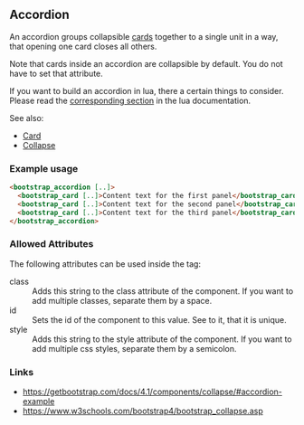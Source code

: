 ## Accordion
An accordion groups collapsible [cards](card.md) together to a single
unit in a way, that opening one card closes all others.

Note that cards inside an accordion are collapsible by default. You
do not have to set that attribute.

If you want to build an accordion in lua, there a certain things to consider.
Please read the [corresponding section](../lua.md#accordion-issues) in the lua
documentation.

See also:
* [Card](card.md)
* [Collapse](collapse.md)

### Example usage
```html
<bootstrap_accordion [..]>
  <bootstrap_card [..]>Content text for the first panel</bootstrap_card>
  <bootstrap_card [..]>Content text for the second panel</bootstrap_card>
  <bootstrap_card [..]>Content text for the third panel</bootstrap_card>
</bootstrap_accordion>
```

### Allowed Attributes
The following attributes can be used inside the tag:

<dl>
<dt>class</dt>
<dd>Adds this string to the class attribute of the component. If you want to
add multiple classes, separate them by a space.</dd>

<dt>id</dt>
<dd>Sets the id of the component to this value. See to it, that it is
unique.</dd>

<dt>style</dt>
<dd>Adds this string to the style attribute of the component. If you want to
add multiple css styles, separate them by a semicolon.</dd>
</dl>

### Links
* https://getbootstrap.com/docs/4.1/components/collapse/#accordion-example
* https://www.w3schools.com/bootstrap4/bootstrap_collapse.asp

